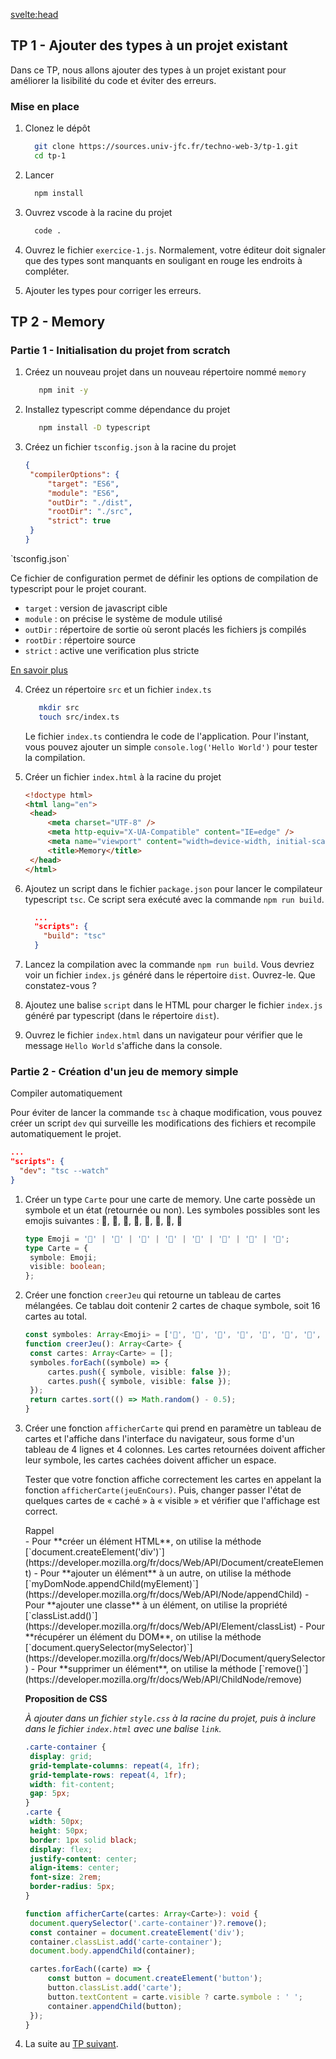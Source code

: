 <script>
  import Message from '$lib/Message.svelte';
  import Solution from '$lib/Solution.svelte';
  import Reveal from '$lib/Reveal.svelte';
  import Slides from './slides.svelte';
  import { showSolution } from '$lib/showSolution.ts';
  showSolution.set(true);
</script>

<svelte:head>

<title>Typescript - TW3 - Johan Girod</title>
</svelte:head>

<Reveal>
    <Slides/>
</Reveal>

## TP 1 - Ajouter des types à un projet existant

Dans ce TP, nous allons ajouter des types à un projet existant pour améliorer la lisibilité du code et éviter des erreurs.

### Mise en place

1. Clonez le dépôt

   ```bash
     git clone https://sources.univ-jfc.fr/techno-web-3/tp-1.git
     cd tp-1
   ```

2. Lancer

   ```bash
     npm install
   ```

3. Ouvrez vscode à la racine du projet

   ```bash
     code .
   ```

4. Ouvrez le fichier `exercice-1.js`. Normalement, votre éditeur doit signaler que des types sont manquants en souligant en rouge les endroits à compléter.

5. Ajouter les types pour corriger les erreurs.

## TP 2 - Memory

### Partie 1 - Initialisation du projet from scratch

1. Créez un nouveau projet dans un nouveau répertoire nommé `memory`

   ```bash
      npm init -y
   ```

2. Installez typescript comme dépendance du projet

   ```bash
      npm install -D typescript
   ```

3. Créez un fichier `tsconfig.json` à la racine du projet

   ```json
   {
   	"compilerOptions": {
   		"target": "ES6",
   		"module": "ES6",
   		"outDir": "./dist",
   		"rootDir": "./src",
   		"strict": true
   	}
   }
   ```

<Message>

<div slot='title'>`tsconfig.json`</div>

Ce fichier de configuration permet de définir les options de compilation de typescript pour le projet courant.

- `target` : version de javascript cible
- `module` : on précise le système de module utilisé
- `outDir` : répertoire de sortie où seront placés les fichiers js compilés
- `rootDir` : répertoire source
- `strict` : active une verification plus stricte

[En savoir plus](https://www.typescriptlang.org/tsconfig)

</Message>

4. Créez un répertoire `src` et un fichier `index.ts`

   ```bash
      mkdir src
      touch src/index.ts
   ```

   Le fichier `index.ts` contiendra le code de l'application. Pour l'instant, vous pouvez ajouter un simple `console.log('Hello World')` pour tester la compilation.

5. Créer un fichier `index.html` à la racine du projet

   ```html
   <!doctype html>
   <html lang="en">
   	<head>
   		<meta charset="UTF-8" />
   		<meta http-equiv="X-UA-Compatible" content="IE=edge" />
   		<meta name="viewport" content="width=device-width, initial-scale=1.0" />
   		<title>Memory</title>
   	</head>
   </html>
   ```

6. Ajoutez un script dans le fichier `package.json` pour lancer le compilateur typescript `tsc`. Ce script sera exécuté avec la commande `npm run build`.
   <Solution>

   ```json
     ...
     "scripts": {
       "build": "tsc"
     }

   ```

   </Solution>

7. Lancez la compilation avec la commande `npm run build`. Vous devriez voir un fichier `index.js` généré dans le répertoire `dist`. Ouvrez-le. Que constatez-vous ?

8. Ajoutez une balise `script` dans le HTML pour charger le fichier `index.js` généré par typescript (dans le répertoire `dist`).

9. Ouvrez le fichier `index.html` dans un navigateur pour vérifier que le message `Hello World` s'affiche dans la console.

### Partie 2 - Création d'un jeu de memory simple

<Message>

<div slot="title">Compiler automatiquement</div>

Pour éviter de lancer la commande `tsc` à chaque modification, vous pouvez créer un script `dev` qui surveille les modifications des fichiers et recompile automatiquement le projet.

```json
...
"scripts": {
  "dev": "tsc --watch"
}
```

</Message>

1. Créer un type `Carte` pour une carte de memory. Une carte possède un symbole et un état (retournée ou non).
   Les symboles possibles sont les emojis suivantes : 🍎, 🍌, 🍒, 🍓, 🍇, 🍉, 🍊, 🍍
   <Solution>

   ```typescript
   type Emoji = '🍎' | '🍌' | '🍒' | '🍓' | '🍇' | '🍉' | '🍊' | '🍍';
   type Carte = {
   	symbole: Emoji;
   	visible: boolean;
   };
   ```

   </Solution>

2. Créer une fonction `creerJeu` qui retourne un tableau de cartes mélangées. Ce tablau doit contenir 2 cartes de chaque symbole, soit 16 cartes au total.

   <Solution>

   ```typescript
   const symboles: Array<Emoji> = ['🍎', '🍌', '🍒', '🍓', '🍇', '🍉', '🍊', '🍍'];
   function creerJeu(): Array<Carte> {
   	const cartes: Array<Carte> = [];
   	symboles.forEach((symbole) => {
   		cartes.push({ symbole, visible: false });
   		cartes.push({ symbole, visible: false });
   	});
   	return cartes.sort(() => Math.random() - 0.5);
   }
   ```

   </Solution>

3. Créer une fonction `afficherCarte` qui prend en paramètre un tableau de cartes et l'affiche dans l'interface du navigateur, sous forme d'un tableau de 4 lignes et 4 colonnes. Les cartes retournées doivent afficher leur symbole, les cartes cachées doivent afficher un espace.

   Tester que votre fonction affiche correctement les cartes en appelant la fonction `afficherCarte(jeuEnCours)`. Puis, changer passer l'état de quelques cartes de « caché » à « visible » et vérifier que l'affichage est correct.

   <Message>

   <div slot="title">Rappel</div>
   - Pour **créer un élément HTML**, on utilise la méthode [`document.createElement('div')`](https://developer.mozilla.org/fr/docs/Web/API/Document/createElement)
   - Pour **ajouter un élément** à un autre, on utilise la méthode [`myDomNode.appendChild(myElement)`](https://developer.mozilla.org/fr/docs/Web/API/Node/appendChild)
   - Pour **ajouter une classe** à un élément, on utilise la propriété [`classList.add()`](https://developer.mozilla.org/fr/docs/Web/API/Element/classList)
   - Pour **récupérer un élément du DOM**, on utilise la méthode [`document.querySelector(mySelector)`](https://developer.mozilla.org/fr/docs/Web/API/Document/querySelector)
   - Pour **supprimer un élément**, on utilise la méthode [`remove()`](https://developer.mozilla.org/fr/docs/Web/API/ChildNode/remove)

   </Message>

   **Proposition de CSS**

   _À ajouter dans un fichier `style.css` à la racine du projet, puis à inclure dans le fichier `index.html` avec une balise `link`._

   ```css
   .carte-container {
   	display: grid;
   	grid-template-columns: repeat(4, 1fr);
   	grid-template-rows: repeat(4, 1fr);
   	width: fit-content;
   	gap: 5px;
   }
   .carte {
   	width: 50px;
   	height: 50px;
   	border: 1px solid black;
   	display: flex;
   	justify-content: center;
   	align-items: center;
   	font-size: 2rem;
   	border-radius: 5px;
   }
   ```

   <Solution>

   ```typescript
   function afficherCarte(cartes: Array<Carte>): void {
   	document.querySelector('.carte-container')?.remove();
   	const container = document.createElement('div');
   	container.classList.add('carte-container');
   	document.body.appendChild(container);

   	cartes.forEach((carte) => {
   		const button = document.createElement('button');
   		button.classList.add('carte');
   		button.textContent = carte.visible ? carte.symbole : ' ';
   		container.appendChild(button);
   	});
   }
   ```

   </Solution>

4. La suite au [TP suivant](/cours/tw3/2-async).

